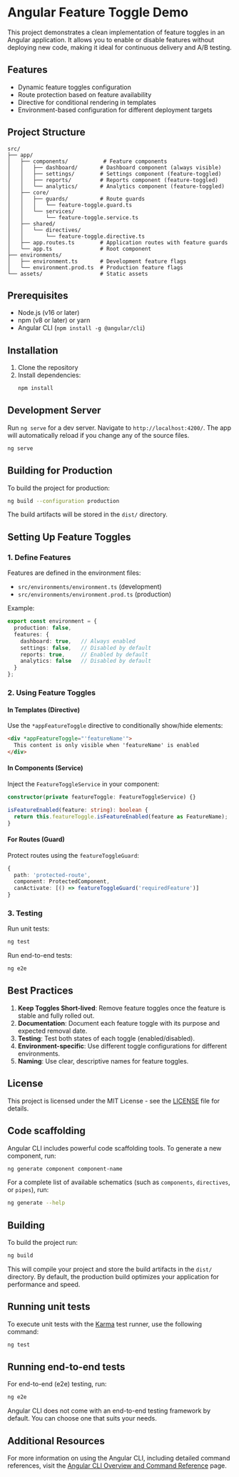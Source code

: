 # Angular Feature Toggle Demo

This project demonstrates a clean implementation of feature toggles in an Angular application. It allows you to enable or disable features without deploying new code, making it ideal for continuous delivery and A/B testing.

## Features

- Dynamic feature toggles configuration
- Route protection based on feature availability
- Directive for conditional rendering in templates
- Environment-based configuration for different deployment targets

## Project Structure

```
src/
├── app/
│   ├── components/           # Feature components
│   │   ├── dashboard/       # Dashboard component (always visible)
│   │   ├── settings/        # Settings component (feature-toggled)
│   │   ├── reports/         # Reports component (feature-toggled)
│   │   └── analytics/       # Analytics component (feature-toggled)
│   ├── core/
│   │   ├── guards/          # Route guards
│   │   │   └── feature-toggle.guard.ts
│   │   └── services/
│   │       └── feature-toggle.service.ts
│   ├── shared/
│   │   └── directives/
│   │       └── feature-toggle.directive.ts
│   ├── app.routes.ts        # Application routes with feature guards
│   └── app.ts               # Root component
├── environments/
│   ├── environment.ts       # Development feature flags
│   └── environment.prod.ts  # Production feature flags
└── assets/                  # Static assets
```

## Prerequisites

- Node.js (v16 or later)
- npm (v8 or later) or yarn
- Angular CLI (`npm install -g @angular/cli`)

## Installation

1. Clone the repository
2. Install dependencies:
   ```bash
   npm install
   ```

## Development Server

Run `ng serve` for a dev server. Navigate to `http://localhost:4200/`. The app will automatically reload if you change any of the source files.

```bash
ng serve
```

## Building for Production

To build the project for production:

```bash
ng build --configuration production
```

The build artifacts will be stored in the `dist/` directory.

## Setting Up Feature Toggles

### 1. Define Features

Features are defined in the environment files:

- `src/environments/environment.ts` (development)
- `src/environments/environment.prod.ts` (production)

Example:
```typescript
export const environment = {
  production: false,
  features: {
    dashboard: true,   // Always enabled
    settings: false,   // Disabled by default
    reports: true,     // Enabled by default
    analytics: false   // Disabled by default
  }
};
```

### 2. Using Feature Toggles

#### In Templates (Directive)

Use the `*appFeatureToggle` directive to conditionally show/hide elements:

```html
<div *appFeatureToggle="'featureName'">
  This content is only visible when 'featureName' is enabled
</div>
```

#### In Components (Service)

Inject the `FeatureToggleService` in your component:

```typescript
constructor(private featureToggle: FeatureToggleService) {}

isFeatureEnabled(feature: string): boolean {
  return this.featureToggle.isFeatureEnabled(feature as FeatureName);
}
```

#### For Routes (Guard)

Protect routes using the `featureToggleGuard`:

```typescript
{
  path: 'protected-route',
  component: ProtectedComponent,
  canActivate: [() => featureToggleGuard('requiredFeature')]
}
```

### 3. Testing

Run unit tests:

```bash
ng test
```

Run end-to-end tests:

```bash
ng e2e
```

## Best Practices

1. **Keep Toggles Short-lived**: Remove feature toggles once the feature is stable and fully rolled out.
2. **Documentation**: Document each feature toggle with its purpose and expected removal date.
3. **Testing**: Test both states of each toggle (enabled/disabled).
4. **Environment-specific**: Use different toggle configurations for different environments.
5. **Naming**: Use clear, descriptive names for feature toggles.

## License

This project is licensed under the MIT License - see the [LICENSE](LICENSE) file for details.

## Code scaffolding

Angular CLI includes powerful code scaffolding tools. To generate a new component, run:

```bash
ng generate component component-name
```

For a complete list of available schematics (such as `components`, `directives`, or `pipes`), run:

```bash
ng generate --help
```

## Building

To build the project run:

```bash
ng build
```

This will compile your project and store the build artifacts in the `dist/` directory. By default, the production build optimizes your application for performance and speed.

## Running unit tests

To execute unit tests with the [Karma](https://karma-runner.github.io) test runner, use the following command:

```bash
ng test
```

## Running end-to-end tests

For end-to-end (e2e) testing, run:

```bash
ng e2e
```

Angular CLI does not come with an end-to-end testing framework by default. You can choose one that suits your needs.

## Additional Resources

For more information on using the Angular CLI, including detailed command references, visit the [Angular CLI Overview and Command Reference](https://angular.dev/tools/cli) page.
